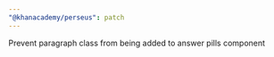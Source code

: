 ```yaml
---
"@khanacademy/perseus": patch
---
```


Prevent paragraph class from being added to answer pills component
